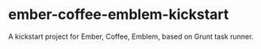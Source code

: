 ember-coffee-emblem-kickstart
=============================

A kickstart project for Ember, Coffee, Emblem, based on Grunt task runner.

